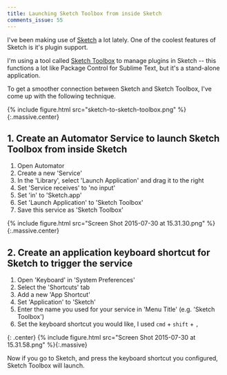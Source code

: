 ```yaml
---
title: Launching Sketch Toolbox from inside Sketch
comments_issue: 55
---
```


I've been making use of [Sketch](http://bohemiancoding.com/sketch/) a lot lately. One of the coolest features of Sketch is it's plugin support.

I'm using a tool called [Sketch Toolbox](http://sketchtoolbox.com/) to manage plugins in Sketch -- this functions a lot like Package Control for Sublime Text, but it's a stand-alone application.

<!-- more -->

To get a smoother connection between Sketch and Sketch Toolbox, I've come up with the following technique.

{% include figure.html src="sketch-to-sketch-toolbox.png" %}{:.massive.center}

## 1. Create an Automator Service to launch Sketch Toolbox from inside Sketch

1. Open Automator
2. Create a new 'Service'
3. In the 'Library', select 'Launch Application' and drag it to the right
4. Set 'Service receives' to 'no input'
5. Set 'in' to 'Sketch.app'
6. Set 'Launch Application' to 'Sketch Toolbox'
7. Save this service as 'Sketch Toolbox'

{% include figure.html src="Screen Shot 2015-07-30 at 15.31.30.png" %}{:.massive.center}

## 2. Create an application keyboard shortcut for Sketch to trigger the service

1. Open 'Keyboard' in 'System Preferences'
2. Select the 'Shortcuts' tab
3. Add a new 'App Shortcut'
4. Set 'Application' to 'Sketch'
5. Enter the name you used for your service in 'Menu Title' (e.g. 'Sketch Toolbox')
6. Set the keyboard shortcut you would like, I used `cmd` + `shift` + `,`

{: .center}
{% include figure.html src="Screen Shot 2015-07-30 at 15.31.58.png" %}{:.massive}

Now if you go to Sketch, and press the keyboard shortcut you configured, Sketch Toolbox will launch.
